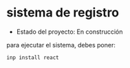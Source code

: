 <h1> sistema de registro</h1>

- Estado del proyecto: En construcción

para ejecutar el sistema, debes poner:

``` inp install react ```



